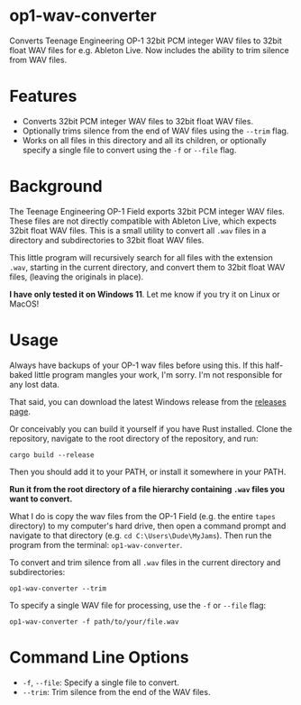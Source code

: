 # op1-wav-converter
Converts Teenage Engineering OP-1 32bit PCM integer WAV files to 32bit float WAV files for e.g. Ableton Live. Now includes the ability to trim silence from WAV files.

# Features
- Converts 32bit PCM integer WAV files to 32bit float WAV files.
- Optionally trims silence from the end of WAV files using the `--trim` flag.
- Works on all files in this directory and all its children, or optionally specify a single file to convert using the `-f` or `--file` flag.

# Background
The Teenage Engineering OP-1 Field exports 32bit PCM integer WAV files. These files are not directly compatible with Ableton Live, which expects 32bit float WAV files. This is a small utility to convert all `.wav` files in a directory and subdirectories to 32bit float WAV files.

This little program will recursively search for all files with the extension `.wav`, starting in the current directory, and convert them to 32bit float WAV files, (leaving the originals in place).

**I have only tested it on Windows 11**. Let me know if you try it on Linux or MacOS!

# Usage
Always have backups of your OP-1 wav files before using this. If this half-baked little program mangles your work, I'm sorry. I'm not responsible for any lost data.

That said, you can download the latest Windows release from the [releases page](https://github.com/notno/op1-wav-converter/releases).

Or conceivably you can build it yourself if you have Rust installed. Clone the repository, navigate to the root directory of the repository, and run:
```
cargo build --release
```

Then you should add it to your PATH, or install it somewhere in your PATH.

**Run it from the root directory of a file hierarchy containing `.wav` files you want to convert.**

What I do is copy the wav files from the OP-1 Field (e.g. the entire `tapes` directory) to my computer's hard drive, then open a command prompt and navigate to that directory (e.g. `cd C:\Users\Dude\MyJams`). Then run the program from the terminal: `op1-wav-converter`.

To convert and trim silence from all `.wav` files in the current directory and subdirectories:
```
op1-wav-converter --trim
```

To specify a single WAV file for processing, use the `-f` or `--file` flag:
```
op1-wav-converter -f path/to/your/file.wav
```

# Command Line Options
- `-f`, `--file`: Specify a single file to convert.
- `--trim`: Trim silence from the end of the WAV files.

